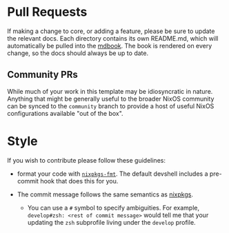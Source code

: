 # Pull Requests
If making a change to core, or adding a feature, please be sure to update the
relevant docs. Each directory contains its own README.md, which will
automatically be pulled into the [mdbook](https://devos.divnix.com). The book is
rendered on every change, so the docs should always be up to date.


## Community PRs
While much of your work in this template may be idiosyncratic in nature. Anything
that might be generally useful to the broader NixOS community can be synced to
the `community` branch to provide a host of useful NixOS configurations available
"out of the box".

# Style
If you wish to contribute please follow these guidelines:

* format your code with [`nixpkgs-fmt`][nixpkgs-fmt]. The default devshell
  includes a pre-commit hook that does this for you.

* The commit message follows the same semantics as [nixpkgs][nixpkgs].
  * You can use a `#` symbol to specify ambiguities. For example,
  `develop#zsh: <rest of commit message>` would tell me that your updating the
  `zsh` subprofile living under the `develop` profile.

[nixpkgs-fmt]: https://github.com/nix-community/nixpkgs-fmt
[nixpkgs]: https://github.com/NixOS/nixpkgs
